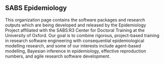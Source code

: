 ## SABS Epidemiology

This organization page contains the software packages and research outputs which are being developed and released by the Epidemiology Project affiliated with the SABS:R3 Center for Doctoral Training at the University of Oxford. Our goal is to combine rigorous, project-based training in research software engineering with consequential epidemiological modelling research, and some of our interests include agent-based modelling, Bayesian inference in epidemiology, effective reproduction numbers, and agile research software development.

<!--

**Here are some ideas to get you started:**

🙋‍♀️ A short introduction - what is your organization all about?
🌈 Contribution guidelines - how can the community get involved?
👩‍💻 Useful resources - where can the community find your docs? Is there anything else the community should know?
🍿 Fun facts - what does your team eat for breakfast?
🧙 Remember, you can do mighty things with the power of [Markdown](https://docs.github.com/github/writing-on-github/getting-started-with-writing-and-formatting-on-github/basic-writing-and-formatting-syntax)
-->
